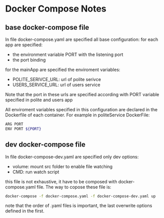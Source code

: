 # Docker Compose Notes

## base docker-compose file
In file docker-compose.yaml are specified all base configuration:
for each app are specified:
+ the environment variable PORT with the listening port
+ the port binding

for the mainApp are specified the enviroment variables:
+ POLITE_SERIVCE_URL: url of polite serivce
+ USERS_SERVICE_URL: url of users service

Note that the port in these urls are specified according with PORT variable specified in
polite and users app

All enviroment variables specified in this configuration are declared in the Dockerfile
of each container.
For example in politeService DockerFile:
```bash
ARG PORT
ENV PORT ${PORT}
```

## dev docker-compose file

In file docker-compose-dev.yaml are specified only dev
options:
+ volume: mount src folder to enable file watching
+ CMD: run watch script

this file is not exhaustive, it have to be composed with
docker-compose.yaml file.
The way to copose these file is:
```bash
docker-compose -f docker-compose.yaml -f docker-compose-dev.yaml up
```

note that the order of .yaml files is important, the last overwrite options defined 
in the first.
